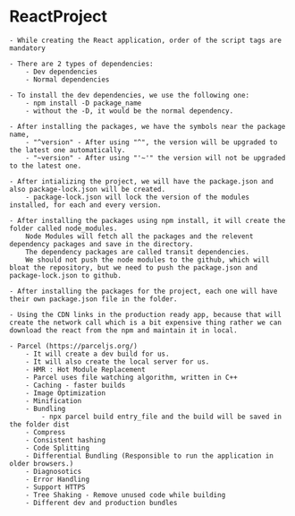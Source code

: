 # ReactProject

    - While creating the React application, order of the script tags are mandatory

    - There are 2 types of dependencies:
        - Dev dependencies
        - Normal dependencies

    - To install the dev dependencies, we use the following one:
        - npm install -D package_name
        - without the -D, it would be the normal dependency.

    - After installing the packages, we have the symbols near the package name,
        - "^version" - After using "^", the version will be upgraded to the latest one automatically.
        - "~version" - After using "'~'" the version will not be upgraded to the latest one.

    - After intializing the project, we will have the package.json and also package-lock.json will be created.
        - package-lock.json will lock the version of the modules installed, for each and every version.

    - After installing the packages using npm install, it will create the folder called node_modules.
        Node Modules will fetch all the packages and the relevent dependency packages and save in the directory.
        The dependency packages are called transit dependencies.
        We should not push the node modules to the github, which will bloat the repository, but we need to push the package.json and package-lock.json to github.

    - After installing the packages for the project, each one will have their own package.json file in the folder.

    - Using the CDN links in the production ready app, because that will create the network call which is a bit expensive thing rather we can download the react from the npm and maintain it in local.

    - Parcel (https://parceljs.org/)
        - It will create a dev build for us.
        - It will also create the local server for us.
        - HMR : Hot Module Replacement
        - Parcel uses file watching algorithm, written in C++
        - Caching - faster builds
        - Image Optimization
        - Minification
        - Bundling
            - npx parcel build entry_file and the build will be saved in the folder dist
        - Compress
        - Consistent hashing
        - Code Splitting
        - Differential Bundling (Responsible to run the application in older browsers.)
        - Diagnosotics
        - Error Handling
        - Support HTTPS
        - Tree Shaking - Remove unused code while building
        - Different dev and production bundles
